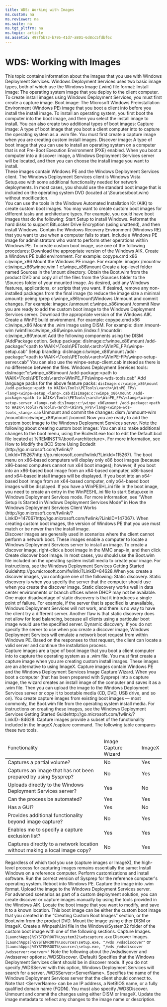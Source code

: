 ```yaml
---
title: WDS: Working with Images
ms.custom: na
ms.reviewer: na
ms.suite: na
ms.tgt_pltfrm: na
ms.topic: article
ms.assetid: 497f5b73-b795-41d7-a801-6d8cc5fdbf6c
---
```

# WDS: Working with Images
<?xml version="1.0" encoding="utf-8"?>
<developerConceptualDocument xmlns="http://ddue.schemas.microsoft.com/authoring/2003/5" xmlns:xlink="http://www.w3.org/1999/xlink" xmlns:xsi="http://www.w3.org/2001/XMLSchema-instance" xsi:schemaLocation="http://ddue.schemas.microsoft.com/authoring/2003/5 http://dduestorage.blob.core.windows.net/ddueschema/developer.xsd">
  <introduction>
    <para>This topic contains information about the images that you use with Windows Deployment Services. Windows Deployment Services uses two basic image types, both of which use the Windows Image (.wim) file format:</para>
    <list class="bullet">
      <listItem>
        <para>
          <system>Install image</system>: The operating system image that you deploy to the client computer. To create install images using Windows Deployment Services, you must first create a capture image.</para>
      </listItem>
      <listItem>
        <para>
          <system>Boot image</system>: The Microsoft Windows Preinstallation Environment (Windows PE) image that you boot a client into before you install the install image. To install an operating system, you first boot the computer into the boot image, and then you select the install image to install. You can also create two additional types of boot images:</para>
        <list class="bullet">
          <listItem>
            <para>
              <system>Capture image</system>: A type of boot image that you boot a client computer into to capture the operating system as a .wim file. You must first create a capture image when you are creating custom install images. </para>
          </listItem>
          <listItem>
            <para>
              <system>Discover image</system>: A type of boot image that you can use to install an operating system on a computer that is not Pre-Boot Execution Environment (PXE) enabled. When you boot a computer into a discover image, a Windows Deployment Services server will be located, and then you can choose the install image you want to install. </para>
          </listItem>
        </list>
      </listItem>
    </list>
  </introduction>
  <section address="BKMK_2" DoNotNumber="false">
    <title>Boot Images</title>
    <content>
      <para>These images contain Windows PE and the Windows Deployment Services client. The Windows Deployment Services client is Windows Vista Setup.exe with some additional functionality needed for network deployments. In most cases, you should use the standard boot image that is included on the operating system DVD (located at \Sources\boot.wim) without modification. </para>
    </content>
    <sections>
      <section address="Custom" DoNotNumber="false">
        <title>Creating Custom Boot Images</title>
        <content>
          <para>You can use the tools in the Windows Automated Installation Kit (AIK) to create custom boot images. You may want to create custom boot images for different tasks and architecture types. For example, you could have boot images that do the following:</para>
          <list class="bullet">
            <listItem>
              <para>Start Setup to install Windows.</para>
            </listItem>
            <listItem>
              <para>Reformat the hard disks to support BitLocker Drive Encryption (using unattend), and then install Windows. </para>
            </listItem>
            <listItem>
              <para>Contain the Windows Recovery Environment (Windows RE) that you want to use when a computer fails to start. </para>
            </listItem>
            <listItem>
              <para>Include a Windows PE image for administrators who want to perform other operations within Windows PE.</para>
            </listItem>
          </list>
          <para>To create custom boot image, use one of the following procedures:</para>
          <procedure>
            <title>To create a custom boot image using Windows PE 2.0 or 2.1</title>
            <steps class="ordered">
              <step>
                <content>
                  <para>Download the appropriate version of the Windows AIK.</para>
                </content>
              </step>
              <step>
                <content>
                  <para>Create a Windows PE build environment. For example: <codeInline>copype.cmd x86 c:\winpe_x86</codeInline></para>
                </content>
              </step>
              <step>
                <content>
                  <para>Mount the Windows PE image. For example: <codeInline>imagex /mountrw c:\winpe_x86\winpe.wim 1 c:\winpe_x86\mount</codeInline></para>
                </content>
              </step>
              <step>
                <content>
                  <para>Create a top-level folder named <system>Sources</system> in the \mount directory.</para>
                </content>
              </step>
              <step>
                <content>
                  <para>Obtain the Boot.wim from the product DVD and copy all of the files from the \Sources folder to the \Sources folder of your mounted image.</para>
                </content>
              </step>
              <step>
                <content>
                  <para>As desired, add any Windows features, applications, or scripts that you want. </para>
                </content>
              </step>
              <step>
                <content>
                  <para>If desired, remove any non-installed packages from the final image (to reduce the image size a minimal amount): <codeInline>peimg /prep c:\winpe_x86\mount\Windows</codeInline></para>
                </content>
              </step>
              <step>
                <content>
                  <para>Unmount and commit changes. For example: <codeInline>imagex /unmount c:\winpe_x86\mount /commit</codeInline></para>
                </content>
              </step>
              <step>
                <content>
                  <para>Now you are ready to add the custom boot image to the Windows Deployment Services server. </para>
                </content>
              </step>
            </steps>
          </procedure>
          <procedure>
            <title>To create a custom boot image using Windows PE 3.0</title>
            <steps class="ordered">
              <step>
                <content>
                  <para>Download the appropriate version of the Windows AIK.</para>
                </content>
              </step>
              <step>
                <content>
                  <para>Create a WinPE build environment. For example: <codeInline>copype.cmd x86 c:\winpe_x86</codeInline></para>
                </content>
              </step>
              <step>
                <content>
                  <para>Mount the .wim image using DISM. For example: <codeInline>dism /mount-wim /wimfile:c:\winpe_x86\winpe.wim /index:1 /mountdir: c:\winpe_x86\mount</codeInline></para>
                </content>
              </step>
              <step>
                <content>
                  <para>Add the following components using the DISM /AddPackage option.</para>
                  <list class="ordered">
                    <listItem>
                      <para>Setup package: <codeInline>disImage:c:\winpe_x86\mount /add-package:”&lt;path to WAIK&gt;\Tools\PETools\&lt;arch&gt;\WinPE_FPs\winpe-setup.cab”</codeInline></para>
                    </listItem>
                    <listItem>
                      <para>Setup branding: <codeInline>disImage:c:\winpe_x86\mount /add-package:”&lt;path to WAIK&gt;\Tools\PETools\&lt;arch&gt;\WinPE-FPs\winpe-setup-server.cab”</codeInline></para>
                      <alert class="note">
                        <para>You can also use the winpe-setup-client.cab instead as there is no difference between the files.</para>
                      </alert>
                    </listItem>
                    <listItem>
                      <para>Windows Deployment Services tools: <codeInline>disImage:”c:\winpe_x86\mount /add-package:&lt;path to WAIK&gt;\Tools\PETools\&lt;arch&gt;\WinPE_FPs\winpe-wds-tools.cab”</codeInline></para>
                    </listItem>
                  </list>
                </content>
              </step>
              <step>
                <content>
                  <para>Add language packs for the above feature packs: </para>
                  <code>disImage:c:\winpe_x86\mount /add-package:&lt;path to WAIK&gt;\Tools\PETools\&lt;arch&gt;\WinPE_FPs\&lt;lang&gt;\winpe-setup_&lt;lang&gt;.cab</code>
                  <code>disImage:c:\winpe_x86\mount /add-package:&lt;path to WAIK&gt;\Tools\PETools\&lt;arch&gt;\WinPE_FPs\&lt;lang&gt;\winpe-setup-server_&lt;lang&gt;.cab</code>
                  <code>disImage:c:\winpe_x86\mount /add-package:&lt;path to WAIK&gt;\Tools\PETools\&lt;arch&gt;\WinPE_FPs\&lt;lang&gt;\winpe-wds-tools_&lt;lang&gt;.cab</code>
                </content>
              </step>
              <step>
                <content>
                  <para>Unmount and commit the changes: <codeInline>dism /unmount-wim /mountdir:c:\winpe_x86\mount /commit</codeInline></para>
                </content>
              </step>
              <step>
                <content>
                  <para>Now you are ready to add the custom boot image to the Windows Deployment Services server. </para>
                </content>
              </step>
            </steps>
          </procedure>
          <para>Note the following about creating custom boot images:</para>
          <list class="bullet">
            <listItem>
              <para>You can also make additional changes to the boot menu, using the Bcdedit.exe tool to edit the Default.bcd file located at %REMINST%\boot\&lt;architecture&gt;. For more information, see How to Modify the BCD Store Using Bcdedit (<externalLink><linkText>http://go.microsoft.com/fwlink/?LinkId=115267</linkText><linkUri>http://go.microsoft.com/fwlink/?LinkId=115267</linkUri></externalLink>). </para>
            </listItem>
            <listItem>
              <para>The boot menu on x86-based computers will display only x86 boot images (because x86-based computers cannot run x64 boot images); however, if you boot into an x86-based boot image from an x64-based computer, x86-based and x64-based install images will be displayed. If you boot into an x64-based boot image from an x64-based computer, only x64-based boot images will be displayed.</para>
            </listItem>
            <listItem>
              <para>If you have a WinPESHL.ini file in the boot image, you need to create an entry in the WinPESHL.ini file to start Setup.exe in Windows Deployment Services mode. For more information, see “When Setup Is Started in Windows Deployment Services Mode” in How the Windows Deployment Services Client Works (<externalLink><linkText>http://go.microsoft.com/fwlink/?LinkID=147067</linkText><linkUri>http://go.microsoft.com/fwlink/?LinkID=147067</linkUri></externalLink>). </para>
            </listItem>
          </list>
          <alert class="important">
            <para>When creating custom boot images, the version of Windows PE that you use must match or be newer than the install image. </para>
          </alert>
        </content>
      </section>
    </sections>
  </section>
  <section address="DiscoverImage" DoNotNumber="false">
    <title>Discover Images</title>
    <content>
      <para>Discover images are generally used in scenarios where the client cannot perform a network boot. These images enable a computer to locate a Windows Deployment Services server to install an image. To create a discover image, right-click a boot image in the MMC snap-in, and then click <ui>Create discover boot image</ui>. In most cases, you should use the Boot.wim file included on the operating system install media to create your image. For instructions, see the <externalLink><linkText>Windows Deployment Services Getting Started Guide</linkText><linkUri>http://go.microsoft.com/fwlink/?LinkID=84628</linkUri></externalLink>.When you create a discover images, you configure one of the following:</para>
      <list class="bullet">
        <listItem>
          <para>
            <system>Static discovery</system>. Static discovery is when you specify the server that the computer should use when you create the discover image. Static discovery works well in data center environments or branch offices where DHCP may not be available. One major disadvantage of static discovery is that it introduces a single point of failure. For example, if the server that is specified is unavailable, Windows Deployment Services will not work, and there is no way to have the client try a different server. Another flaw is that static discovery does not allow for load balancing, because all clients using a particular boot image would use the specified server. </para>
        </listItem>
        <listItem>
          <para>
            <system>Dynamic discovery</system>. If you do not specify the server to use when you create a discover image, Windows Deployment Services will emulate a network boot request from within Windows PE. Based on the responses to that request, the client can locate a valid server and continue the installation process. </para>
        </listItem>
      </list>
    </content>
  </section>
  <section address="Capture" DoNotNumber="false">
    <title>Capture Images</title>
    <content>
      <para>Capture images are a type of boot image that you boot a client computer into to capture the operating system as a .wim file. You must first create a capture image when you are creating custom install images. These images are an alternative to using ImageX. </para>
      <para>Capture images contain Windows PE and the Windows Deployment Services Image Capture Wizard. When you boot a computer (that has been prepared with Sysprep) into a capture image, the wizard creates an install image of the computer and saves it as a .wim file. Then you can upload the image to the Windows Deployment Services server or copy it to bootable media (CD, DVD, USB drive, and so on). You create capture images from existing boot images — most commonly, the Boot.wim file from the operating system install media. For instructions on creating these images, see the <externalLink><linkText>Windows Deployment Services Getting Started Guide</linkText><linkUri>http://go.microsoft.com/fwlink/?LinkID=84628</linkUri></externalLink>. </para>
      <para>Capture images provide a subset of the functionality included in the <system>ImageX /capture</system> command. The following table compares these two tools.</para>
      <table xmlns:caps="http://schemas.microsoft.com/build/caps/2013/11">
        <thead>
          <tr>
            <TD >
              <para>Functionality</para>
            </TD>
            <TD >
              <para>Image Capture Wizard</para>
            </TD>
            <TD >
              <para>ImageX</para>
            </TD>
          </tr>
        </thead>
        <tbody>
          <tr>
            <TD >
              <para>Captures a partial volume?</para>
            </TD>
            <TD >
              <para>No</para>
            </TD>
            <TD >
              <para>Yes</para>
            </TD>
          </tr>
          <tr>
            <TD >
              <para>Captures an image that has not been prepared by using Sysprep?</para>
            </TD>
            <TD >
              <para>No</para>
            </TD>
            <TD >
              <para>Yes</para>
            </TD>
          </tr>
          <tr>
            <TD >
              <para>Uploads directly to the Windows Deployment Services server?</para>
            </TD>
            <TD >
              <para>Yes</para>
            </TD>
            <TD >
              <para>No</para>
            </TD>
          </tr>
          <tr>
            <TD >
              <para>Can the process be automated?</para>
            </TD>
            <TD >
              <para>Yes</para>
            </TD>
            <TD >
              <para>Yes</para>
            </TD>
          </tr>
          <tr>
            <TD >
              <para>Has a GUI?</para>
            </TD>
            <TD >
              <para>Yes</para>
            </TD>
            <TD >
              <para>No</para>
            </TD>
          </tr>
          <tr>
            <TD >
              <para>Provides additional functionality beyond image capture?</para>
            </TD>
            <TD >
              <para>No</para>
            </TD>
            <TD >
              <para>Yes</para>
            </TD>
          </tr>
          <tr>
            <TD >
              <para>Enables me to specify a capture exclusion list?</para>
            </TD>
            <TD >
              <para>Yes</para>
            </TD>
            <TD >
              <para>Yes</para>
            </TD>
          </tr>
          <tr>
            <TD >
              <para>Captures directly to a network location without making a local image copy?</para>
            </TD>
            <TD >
              <para>No</para>
            </TD>
            <TD >
              <para>Yes</para>
            </TD>
          </tr>
        </tbody>
      </table>
      <para>Regardless of which tool you use (capture images or ImageX), the high-level process for capturing images remains essentially the same:</para>
      <list class="ordered">
        <listItem>
          <para>Install Windows on a reference computer. </para>
        </listItem>
        <listItem>
          <para>Perform customizations and install software.</para>
        </listItem>
        <listItem>
          <para>Run the correct version of Sysprep for the reference computer's operating system.</para>
        </listItem>
        <listItem>
          <para>Reboot into Windows PE.</para>
        </listItem>
        <listItem>
          <para>Capture the image into .wim format.</para>
        </listItem>
        <listItem>
          <para>Upload the image to the Windows Deployment Services server.</para>
        </listItem>
      </list>
    </content>
  </section>
  <section address="BKMK_custom" DoNotNumber="false">
    <title>Custom Discover or Capture Images</title>
    <content>
      <para>For advanced scenarios as part of a custom deployment solution, you can create discover or capture images manually by using the tools provided in the Windows AIK. </para>
      <procedure>
        <title>To create a discover or capture image manually</title>
        <steps class="ordered">
          <step>
            <content>
              <para>Locate the boot image that you want to modify, and save it to a known location. This boot image can be either the custom boot image that you created in the “Creating Custom Boot Images” section, or the Boot.wim from the product DVD.</para>
            </content>
          </step>
          <step>
            <content>
              <para>Mount the image using either DISM or ImageX.</para>
            </content>
          </step>
          <step>
            <content>
              <para>Create a Winpeshl.ini file in the Windows\System32 folder of the custom boot image with one of the following sections.</para>
              <list class="bullet">
                <listItem>
                  <para>
                    <embeddedLabel>Capture Images</embeddedLabel>.</para>
                  <code>[LaunchApps]%SYSTEMROOT%\system32\wdscapture.exe</code>
                </listItem>
                <listItem>
                  <para>
                    <embeddedLabel>Discover Images</embeddedLabel>.</para>
                  <code>[LaunchApps]%SYSTEMROOT%\sources\setup.exe, "/wds /wdsdiscover"</code>
                  <para>or</para>
                  <code>[LaunchApps]%SYSTEMROOT%\sources\setup.exe, "/wds /wdsdiscover /wdsserver:&lt;server&gt;"</code>
                  <para>Note the following about the /wdsdiscover and /wdsserver options:</para>
                  <list class="bullet">
                    <listItem>
                      <para>
                        <embeddedLabel>/WDSDiscover</embeddedLabel>. (Default) Specifies that the Windows Deployment Services client should be in discover mode. If you do not specify /WDSServer with this option, Windows Deployment Services will search for a server.</para>
                    </listItem>
                    <listItem>
                      <para>
                        <embeddedLabel>/WDSServer:&lt;ServerName&gt;</embeddedLabel>. Specifies the name of the Windows Deployment Services server that the client should connect to. Note that <system>&lt;ServerName&gt;</system> can be an IP address, a NetBIOS name, or a fully qualified domain name (FQDN). You must also specify <system>/WDSDiscover</system>. </para>
                    </listItem>
                  </list>
                </listItem>
              </list>
            </content>
          </step>
          <step>
            <content>
              <para>Unmount and commit the changes using either DISM or ImageX.</para>
            </content>
          </step>
          <step>
            <content>
              <para>Update the image metadata to reflect any changes to the image name or description.</para>
            </content>
          </step>
        </steps>
      </procedure>
    </content>
  </section>
  <relatedTopics />
</developerConceptualDocument>

